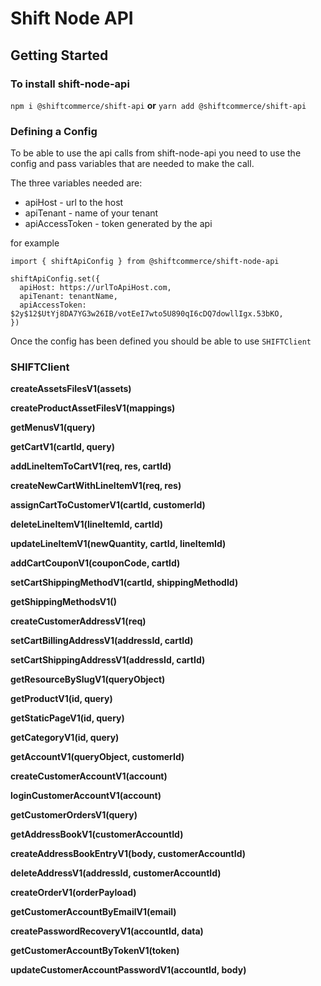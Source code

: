 # Shift Node API

## Getting Started
### To install shift-node-api

```npm i @shiftcommerce/shift-api``` **or** ```yarn add @shiftcommerce/shift-api```

### Defining a Config

To be able to use the api calls from shift-node-api you need to use the config and pass variables that are needed to make the call.

The three variables needed are:

* apiHost - url to the host
* apiTenant - name of your tenant
* apiAccessToken - token generated by the api

for example

```
import { shiftApiConfig } from @shiftcommerce/shift-node-api

shiftApiConfig.set({
  apiHost: https://urlToApiHost.com,
  apiTenant: tenantName,
  apiAccessToken: $2y$12$UtYj8DA7YG3w26IB/votEeI7wto5U890qI6cDQ7dowllIgx.53bKO,
})
```

Once the config has been defined you should be able to use `SHIFTClient`

### SHIFTClient

**createAssetsFilesV1(assets)**

**createProductAssetFilesV1(mappings)**

**getMenusV1(query)**

**getCartV1(cartId, query)**

**addLineItemToCartV1(req, res, cartId)**

**createNewCartWithLineItemV1(req, res)**

**assignCartToCustomerV1(cartId, customerId)**

**deleteLineItemV1(lineItemId, cartId)**

**updateLineItemV1(newQuantity, cartId, lineItemId)**

**addCartCouponV1(couponCode, cartId)**

**setCartShippingMethodV1(cartId, shippingMethodId)**

**getShippingMethodsV1()**

**createCustomerAddressV1(req)**

**setCartBillingAddressV1(addressId, cartId)**

**setCartShippingAddressV1(addressId, cartId)**

**getResourceBySlugV1(queryObject)**

**getProductV1(id, query)**

**getStaticPageV1(id, query)**

**getCategoryV1(id, query)**

**getAccountV1(queryObject, customerId)**

**createCustomerAccountV1(account)**

**loginCustomerAccountV1(account)**

**getCustomerOrdersV1(query)**

**getAddressBookV1(customerAccountId)**

**createAddressBookEntryV1(body, customerAccountId)**

**deleteAddressV1(addressId, customerAccountId)**

**createOrderV1(orderPayload)**

**getCustomerAccountByEmailV1(email)**

**createPasswordRecoveryV1(accountId, data)**

**getCustomerAccountByTokenV1(token)**

**updateCustomerAccountPasswordV1(accountId, body)**

